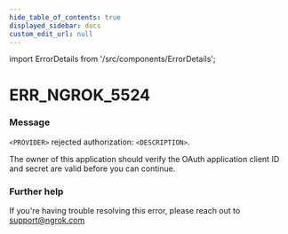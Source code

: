 ```yaml
---
hide_table_of_contents: true
displayed_sidebar: docs
custom_edit_url: null
---
```


import ErrorDetails from '/src/components/ErrorDetails';

# ERR_NGROK_5524

### Message
`<PROVIDER>` rejected authorization: `<DESCRIPTION>`.

The owner of this application should verify the OAuth application client ID and secret are valid before you can continue.

### Further help
If you're having trouble resolving this error, please reach out to [support@ngrok.com](mailto:support@ngrok.com?subject=Help%20with%20ERR_NGROK_5524)

<ErrorDetails error='err_ngrok_5524' />
